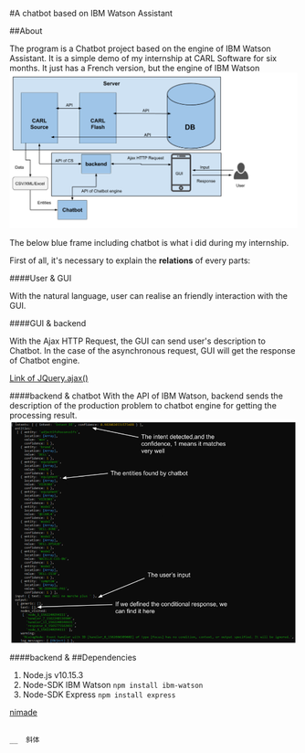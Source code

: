 #A chatbot based on IBM Watson Assistant


##About 

The program is a Chatbot project based on the engine of IBM Watson Assistant. It is a simple demo of my internship at CARL Software for six months.
It just has a French version, but the engine of IBM Watson   
![image](https://github.com/pain2gain/Chatbot_IBM_Watson/raw/master/images/architeture.png)

The below blue frame including chatbot is what i did during my internship. 

First of all, it's necessary to explain the **relations** of every parts:

####User & GUI

With the natural language, user can realise an friendly interaction with the GUI.

####GUI & backend

With the Ajax HTTP Request, the GUI can send user's description to Chatbot. In the case of the asynchronous request, GUI will get the response of Chatbot engine.

[Link of JQuery.ajax()](https://api.jquery.com/jquery.ajax/)

####backend & chatbot
With the API of IBM Watson, backend sends the description of the production problem to chatbot engine for getting the processing result.
![image](https://github.com/pain2gain/Chatbot_IBM_Watson/raw/master/images/response_of_chatbot.png)

####backend & 
##Dependencies

1. Node.js v10.15.3 
2. Node-SDK IBM Watson `npm install ibm-watson`
3. Node-SDK Express `npm install express`


[nimade](google.com)

~~~~ 消除线

__  斜体
